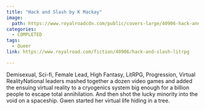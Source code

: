```yaml
---
title: "Hack and Slash by K Mackay"
image:
  path: https://www.royalroadcdn.com/public/covers-large/40906-hack-and-slash-litrpg.jpg
categories:
  - COMPLETED
tags:
  - Queer
link: https://www.royalroad.com/fiction/40906/hack-and-slash-litrpg

---
```

Demisexual, Sci-fi, Female Lead, High Fantasy, LitRPG, Progression, Virtual RealityNational leaders mashed together a dozen video games and added the ensuing virtual reality to a cryogenics system big enough for a billion people to escape total annihilation. And then shot the lucky minority into the void on a spaceship. Gwen started her virtual life hiding in a tree.

